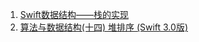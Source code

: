 1. [Swift数据结构——栈的实现](https://blog.csdn.net/enrica_shi/article/details/79337203)
2. [算法与数据结构(十四) 堆排序 (Swift 3.0版)](https://www.cnblogs.com/ludashi/p/6043006.html)